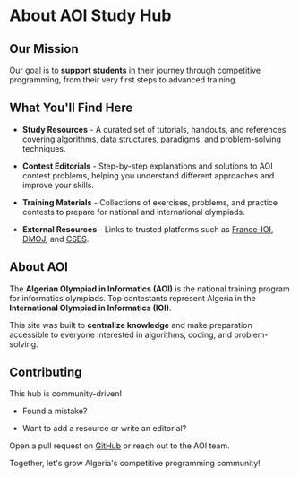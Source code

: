 # About AOI Study Hub

## Our Mission

Our goal is to **support students** in their journey through competitive programming, from their very first steps to advanced training.

## What You'll Find Here

- **Study Resources** - A curated set of tutorials, handouts, and references covering algorithms, data structures, paradigms, and problem-solving techniques.

- **Contest Editorials** - Step-by-step explanations and solutions to AOI contest problems, helping you understand different approaches and improve your skills.

- **Training Materials** - Collections of exercises, problems, and practice contests to prepare for national and international olympiads.

- **External Resources** - Links to trusted platforms such as [France-IOI](https://www.france-ioi.org/), [DMOJ](https://dmoj.ca/), and [CSES](https://cses.fi/problemset/).

## About AOI

The **Algerian Olympiad in Informatics (AOI)** is the national training program for informatics olympiads. Top contestants represent Algeria in the **International Olympiad in Informatics (IOI)**.

This site was built to **centralize knowledge** and make preparation accessible to everyone interested in algorithms, coding, and problem-solving.

## Contributing

This hub is community-driven!

- Found a mistake?

- Want to add a resource or write an editorial?

Open a pull request on [GitHub](https://github.com/algerianoi/Resources-Website) or reach out to the AOI team.

Together, let's grow Algeria's competitive programming community!

